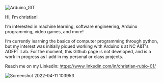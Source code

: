 
![Arduino_GIT](https://user-images.githubusercontent.com/98237169/179842025-045304b0-26db-4a49-8da2-654409891787.jpg)


Hi, I’m christian!

I’m interested in machine learning, software engineering, Arduino programming, video games, and more!

I’m currently learning the basics of computer programming through python, but my interest was initially piqued working with Arduino's at NC A&T's ADEPT Lab. 
For the moment, this Github page is not developed, and is a work in progress as I add in my personal or class projects.

Reach me on my LinkedIn: https://www.linkedin.com/in/christian-rubio-01/





![Screenshot 2022-04-11 103953](https://user-images.githubusercontent.com/98237169/179840433-f7ac0f9b-6340-40b7-a45f-6f13b1539b5e.png)
<!---
c-rubio/c-rubio is a ✨ special ✨ repository because its `README.md` (this file) appears on your GitHub profile.
You can click the Preview link to take a look at your changes.
--->
